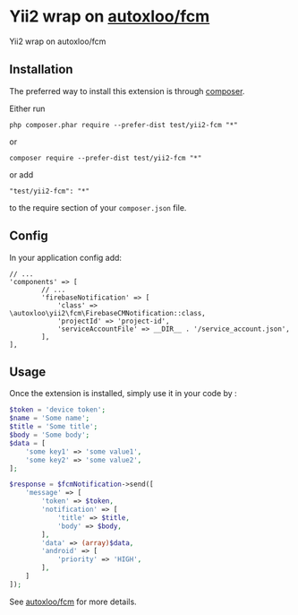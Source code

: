 Yii2 wrap on [autoxloo/fcm](https://github.com/VasylDmytruk/fcm)
=========================
Yii2 wrap on autoxloo/fcm

Installation
------------

The preferred way to install this extension is through [composer](http://getcomposer.org/download/).

Either run

```
php composer.phar require --prefer-dist test/yii2-fcm "*"
```

or

```
composer require --prefer-dist test/yii2-fcm "*"
```

or add

```
"test/yii2-fcm": "*"
```

to the require section of your `composer.json` file.

Config
------

In your application config add:

```
// ...
'components' => [
        // ...
        'firebaseNotification' => [
            'class' => \autoxloo\yii2\fcm\FirebaseCMNotification::class,
            'projectId' => 'project-id',
            'serviceAccountFile' => __DIR__ . '/service_account.json',
        ],
],
```

Usage
-----

Once the extension is installed, simply use it in your code by :

```php
$token = 'device token';
$name = 'Some name';
$title = 'Some title';
$body = 'Some body';
$data = [
    'some key1' => 'some value1',
    'some key2' => 'some value2',
];

$response = $fcmNotification->send([
    'message' => [
        'token' => $token,
        'notification' => [
            'title' => $title,
            'body' => $body,
        ],
        'data' => (array)$data,
        'android' => [
            'priority' => 'HIGH',
        ],
    ]
]);
```

See [autoxloo/fcm](https://github.com/VasylDmytruk/fcm) for more details.